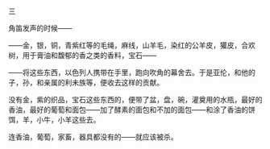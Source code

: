 三

  

角笛发声的时候——

——金，银，铜，青紫红等的毛绳，麻线，山羊毛，染红的公羊皮，獾皮，合欢树，用于膏油和馥郁的香之类的香料，宝石——

——将这些东西，以色列人携带在手里，跑向吹角的幕舍去。于是亚伦，和他的子，孙，和亲属的利未族等，便收去这样的贡献。

没有金，紫的织品，宝石这些东西的，便带了盆，盘，碗，灌奠用的水瓶，最好的香油，最好的葡萄和面包——加了酵素的面包和不加的面包——和涂了香油的饼饵，羊，小牛，小羊这些去。

连香油，葡萄，家畜，器具都没有的——就应该被杀。